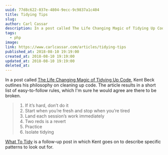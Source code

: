 ```yaml
---
uuid: 77d8c622-037e-4804-9ecc-9c9837a1c404
title: Tidying Tips
slug: 
author: Carl Cassar
description: In a post called The Life Changing Magic of Tidying Up Code, Kent Beck outlines his philosophy on cleaning up code. The article results in a short list of easy-to-follow rules, which I'm sure he would agree are there to be broken.
tags:
  - php
image: 
link: https://www.carlcassar.com/articles/tidying-tips
published_at: 2018-08-10 19:19:00
created_at: 2018-08-10 19:19:00
updated_at: 2018-08-10 19:19:00
deleted_at:
---
```

In a post called [The Life Changing Magic of Tidying Up Code](https://www.facebook.com/notes/kent-beck/the-life-changing-magic-of-tidying-up-code/1544047022294823/), Kent Beck outlines his philosophy on cleaning up code. The article results in a short list of easy-to-follow rules, which I'm sure he would agree are there to be broken.

> 1. If it’s hard, don’t do it
> 2. Start when you’re fresh and stop when you’re tired
> 3. Land each session’s work immediately
> 4. Two reds is a revert
> 5. Practice
> 6. Isolate tidying

[What To Tidy](https://medium.com/@kentbeck_7670/what-to-tidy-28cb46e55009) is a follow-up post in which Kent goes on to describe specific patterns to look out for.
